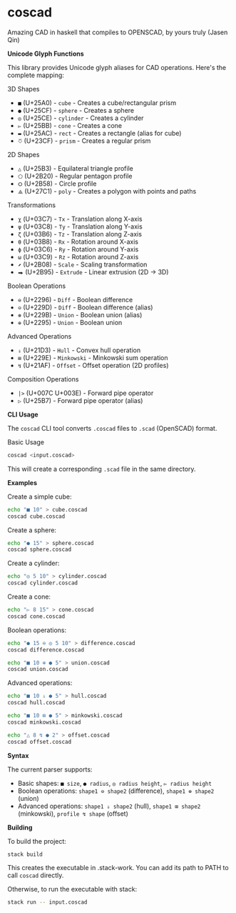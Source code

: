 # coscad

Amazing CAD in haskell that compiles to OPENSCAD, by yours truly (Jasen Qin)

**Unicode Glyph Functions**

This library provides Unicode glyph aliases for CAD operations. Here's the complete mapping:

3D Shapes

- `■` (U+25A0) - `cube` - Creates a cube/rectangular prism
- `●` (U+25CF) - `sphere` - Creates a sphere
- `◎` (U+25CE) - `cylinder` - Creates a cylinder
- `▻` (U+25BB) - `cone` - Creates a cone
- `▬` (U+25AC) - `rect` - Creates a rectangle (alias for cube)
- `⎏` (U+23CF) - `prism` - Creates a regular prism

2D Shapes

- `△` (U+25B3) - Equilateral triangle profile
- `⬠` (U+2B20) - Regular pentagon profile
- `⭘` (U+2B58) - Circle profile
- `⟁` (U+27C1) - `poly` - Creates a polygon with points and paths

Transformations

- `χ` (U+03C7) - `Tx` - Translation along X-axis
- `ψ` (U+03C8) - `Ty` - Translation along Y-axis
- `ζ` (U+03B6) - `Tz` - Translation along Z-axis
- `θ` (U+03B8) - `Rx` - Rotation around X-axis
- `ϕ` (U+03C6) - `Ry` - Rotation around Y-axis
- `ω` (U+03C9) - `Rz` - Rotation around Z-axis
- `⬈` (U+2B08) - `Scale` - Scaling transformation
- `⮕` (U+2B95) - `Extrude` - Linear extrusion (2D → 3D)

Boolean Operations

- `⊖` (U+2296) - `Diff` - Boolean difference
- `⊝` (U+229D) - `Diff` - Boolean difference (alias)
- `⊛` (U+229B) - `Union` - Boolean union (alias)
- `⊕` (U+2295) - `Union` - Boolean union

Advanced Operations

- `⇓` (U+21D3) - `Hull` - Convex hull operation
- `⊞` (U+229E) - `Minkowski` - Minkowski sum operation
- `↯` (U+21AF) - `Offset` - Offset operation (2D profiles)

Composition Operations

- `|>` (U+007C U+003E) - Forward pipe operator
- `▷` (U+25B7) - Forward pipe operator (alias)

**CLI Usage**

The `coscad` CLI tool converts `.coscad` files to `.scad` (OpenSCAD) format.

Basic Usage

```bash
coscad <input.coscad>
```

This will create a corresponding `.scad` file in the same directory.

**Examples**

Create a simple cube:

```bash
echo "■ 10" > cube.coscad
coscad cube.coscad
```

Create a sphere:

```bash
echo "● 15" > sphere.coscad
coscad sphere.coscad
```

Create a cylinder:

```bash
echo "◎ 5 10" > cylinder.coscad
coscad cylinder.coscad
```

Create a cone:

```bash
echo "▻ 8 15" > cone.coscad
coscad cone.coscad
```

Boolean operations:

```bash
echo "● 15 ⊖ ◎ 5 10" > difference.coscad
coscad difference.coscad
```

```bash
echo "■ 10 ⊕ ● 5" > union.coscad
coscad union.coscad
```

Advanced operations:

```bash
echo "■ 10 ⇓ ● 5" > hull.coscad
coscad hull.coscad
```

```bash
echo "■ 10 ⊞ ● 5" > minkowski.coscad
coscad minkowski.coscad
```

```bash
echo "△ 8 ↯ ● 2" > offset.coscad
coscad offset.coscad
```

**Syntax**

The current parser supports:

- Basic shapes: `■ size`, `● radius`, `◎ radius height`, `▻ radius height`
- Boolean operations: `shape1 ⊖ shape2` (difference), `shape1 ⊕ shape2` (union)
- Advanced operations: `shape1 ⇓ shape2` (hull), `shape1 ⊞ shape2` (minkowski), `profile ↯ shape` (offset)

**Building**

To build the project:

```bash
stack build
```

This creates the executable in .stack-work. You can add its path to PATH to call `coscad` directly.

Otherwise, to run the executable with stack:

```bash
stack run -- input.coscad
```
